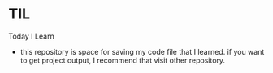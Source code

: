 # TIL
Today I Learn

* this repository is space for saving my code file that I learned. if you want to get project output, I recommend that visit other repository.
